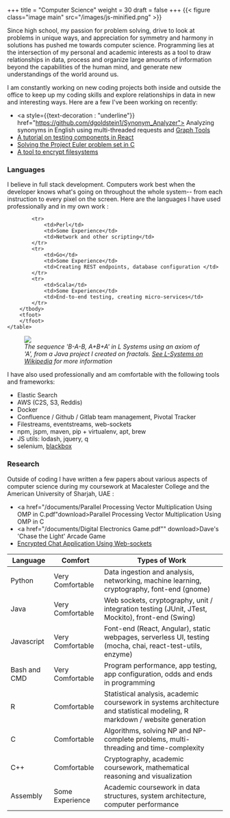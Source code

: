 +++
title = "Computer Science"
weight = 30
draft = false
+++
{{< figure class="image main" src="/images/js-minified.png" >}}

Since high school, my passion for problem solving, drive to look at problems in unique ways, and appreciation for symmetry and harmony in solutions has pushed me towards computer science. Programming lies at the intersection of my personal and academic interests as a tool to draw relationships in data, process and organize large amounts of information beyond the capabilities of the human mind, and generate new understandings of the world around us. 

I am constantly working on new coding projects both inside and outside the office to keep up my coding skills and explore relationships in data in new and interesting ways. Here are a few I've been working on recently:

- <a style={{text-decoration : "underline"}} href="https://github.com/dgoldstein1/Synonym_Analyzer"> Analyzing synonyms in English </a> using multi-threaded requests and <a href="https://graph-tool.skewed.de/"> Graph Tools</a>
- <a href="https://github.com/dgoldstein1/ReactTestingTutorial"> A tutorial on testing components in React </a>
- <a href="https://github.com/dgoldstein1/projectEuler"> Solving the Project Euler problem set in C</a>
- <a href="https://github.com/dgoldstein1/Directory_Encryptor"> A tool to encrypt filesystems </a>

<h3>Languages</h3>

I believe in full stack development. Computers work best when the developer knows what's going on throughout the whole system-- from each instruction to every pixel on the screen. Here are the languages I have used professionally and in my own work :

<div class="table-wrapper">
    <table>
        <thead>
            <tr>
                <th>Language</th>
                <th>Comfort</th>
                <th>Types of Work</th>
            </tr>
        </thead>
        <tbody>
            <tr>
                <td>Python</td>
                <td>Very Comfortable</td>
                <td>Data ingestion and analysis, networking, machine learning, cryptography, font-end (gnome)</td>
            </tr>
            <tr>
                <td>Java</td>
                <td>Very Comfortable</td>
                <td>Web sockets, cryptography, unit / integration testing (JUnit, JTest, Mockito), front-end (Swing) </td>
            </tr>
            <tr>
                <td>Javascript</td>
                <td>Very Comfortable</td>
                <td>Font-end (React, Angular), static webpages, serverless UI, testing (mocha, chai, react-test-utils, enzyme)</td>
            </tr>
            <tr>
                <td>Bash and CMD</td>
                <td>Very Comfortable</td>
                <td>Program performance, app testing, app configuration, odds and ends in programming</td>
            </tr>
            <tr>
                <td>R</td>
                <td>Comfortable</td>
                <td>Statistical analysis, academic coursework in systems architecture and statistical modeling, R markdown / website generation</td>
            </tr>
            <tr>
                <td>C</td>
                <td>Comfortable</td>
                <td>Algorithms, solving NP and NP-complete problems, multi-threading and time-complexity</td>
            </tr>
            <tr>
                <td>C++</td>
                <td>Comfortable</td>
                <td>Cryptography, academic coursework, mathematical reasoning and visualization</td>
            </tr>
            <tr>
                <td>Assembly</td>
                <td>Some Experience</td>
                <td>Academic coursework in data structures, system architecture, computer performance </td>
            </tr>
            
            <tr>
                <td>Perl</td>
                <td>Some Experience</td>
                <td>Network and other scripting</td>
            </tr>
            <tr>
                <td>Go</td>
                <td>Some Experience</td>
                <td>Creating REST endpoints, database configuration </td>
            </tr>
            <tr>
                <td>Scala</td>
                <td>Some Experience</td>
                <td>End-to-end testing, creating micro-services</td>
            </tr>
        </tbody>
        <tfoot>
        </tfoot>
    </table>
</div>

<figure class="image main">
    <img src="/images/l_systems_fractal.png">
    <figcaption>
        <i>
            The sequence 'B-A-B, A+B+A' in L Systems using an axiom of 'A', from  a Java project I created on fractals. <a href="https://en.wikipedia.org/wiki/L-system">See L-Systems on Wikipedia</a> for more information
        </i>    
    </figcaption>
</figure>


I have also used professionally and am comfortable with the following tools and frameworks:

- Elastic Search
- AWS (C2S, S3, Reddis)
- Docker
- Confluence / Github / Gitlab team management, Pivotal Tracker
- Filestreams, eventstreams, web-sockets
- npm, jspm, maven, pip + virtualenv, apt, brew
- JS utils: lodash, jquery, q
- selenium, <a href="https://github.com/jsweetland/blackbox">blackbox</a>

<h3>Research</h3>

Outside of coding I have written a few papers about various aspects of computer science during my coursework at Macalester College and the American University of Sharjah, UAE :

- <a href="/documents/Parallel Processing Vector Multiplication Using OMP in C.pdf"download>Parallel Processing Vector Multiplication Using OMP in C</a>
- <a href="/documents/Digital Electronics Game.pdf"" download>Dave's 'Chase the Light' Arcade Game</a>
- <a href="https://github.com/dgoldstein1/Encrypted-Chat">Encrypted Chat Application Using Web-sockets</a>
